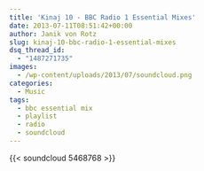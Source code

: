 ```yaml
---
title: 'Kinaj 10 - BBC Radio 1 Essential Mixes'
date: 2013-07-11T08:51:42+00:00
author: Janik von Rotz
slug: kinaj-10-bbc-radio-1-essential-mixes
dsq_thread_id:
  - "1487271735"
images:
  - /wp-content/uploads/2013/07/soundcloud.png
categories:
  - Music
tags:
  - bbc essential mix
  - playlist
  - radio
  - soundcloud
---
```

{{< soundcloud 5468768 >}}